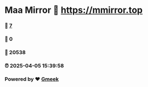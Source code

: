 # Maa Mirror :link: https://mmirror.top 
### :page_facing_up: [7](https://mmirror.top/tag.html) 
### :speech_balloon: 0 
### :hibiscus: 20538 
### :alarm_clock: 2025-04-05 15:39:58 
### Powered by :heart: [Gmeek](https://github.com/Meekdai/Gmeek)
